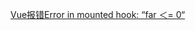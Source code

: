 [Vue报错Error in mounted hook: “far ＜= 0“](https://blog.csdn.net/weixin_44679078/article/details/109241274)